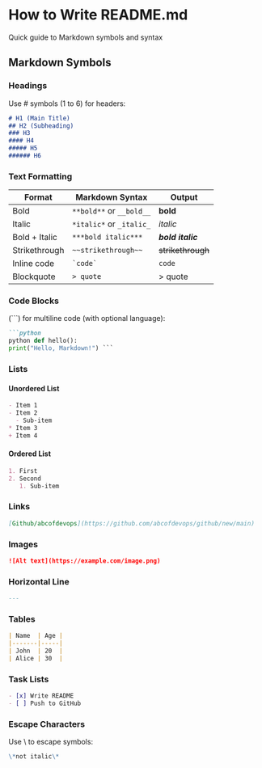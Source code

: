 # How to Write README.md
Quick guide to Markdown symbols and syntax 

## Markdown Symbols
### Headings
Use # symbols (1 to 6) for headers:

``` md
# H1 (Main Title)
## H2 (Subheading)
### H3
#### H4
##### H5
###### H6
```

### Text Formatting

| Format         | Markdown Syntax             | Output              |
|----------------|-----------------------------|---------------------|
| Bold           | `**bold**` or `__bold__`     | **bold**            |
| Italic         | `*italic*` or `_italic_`     | *italic*            |
| Bold + Italic  | `***bold italic***`          | ***bold italic***   |
| Strikethrough  | `~~strikethrough~~`          | ~~strikethrough~~   |
| Inline code    | `` `code` ``                 | `code`              |
| Blockquote     | `> quote`                    | > quote             |

### Code Blocks
(```) for multiline code (with optional language):

```md
```python
python def hello():
print("Hello, Markdown!") ```
```

### Lists
#### Unordered List
```md
- Item 1
- Item 2
  - Sub-item
* Item 3
+ Item 4
  ```

#### Ordered List
```md
1. First
2. Second
   1. Sub-item
```

### Links
```md
[Github/abcofdevops](https://github.com/abcofdevops/github/new/main)
```

### Images
```md
![Alt text](https://example.com/image.png)
```

### Horizontal Line
```md
---
```

### Tables
```md
| Name  | Age |
|-------|-----|
| John  | 20  |
| Alice | 30  |
```

### Task Lists
```md
- [x] Write README
- [ ] Push to GitHub
```

### Escape Characters
Use \ to escape symbols:

```md
\*not italic\*
```
